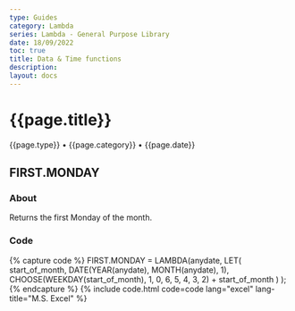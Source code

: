 ```yaml
---
type: Guides
category: Lambda
series: Lambda - General Purpose Library
date: 18/09/2022
toc: true
title: Data & Time functions
description: 
layout: docs
---
```


# {{page.title}}
<time class="metadata" style="text-alstyleign:left"> {{page.type}} • {{page.category}} • {{page.date}}</time>

## FIRST.MONDAY

### About

Returns the first Monday of the month.

### Code

{% capture code %}
FIRST.MONDAY = LAMBDA(anydate,
    LET(
        start_of_month, DATE(YEAR(anydate), MONTH(anydate), 1),
        CHOOSE(WEEKDAY(start_of_month), 1, 0, 6, 5, 4, 3, 2) + start_of_month
    )
);
{% endcapture %}
{% include code.html code=code lang="excel" lang-title="M.S. Excel" %}